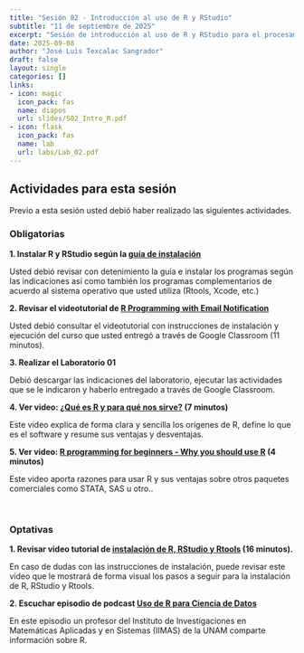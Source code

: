 ```yaml
---
title: "Sesión 02 - Introducción al uso de R y RStudio"
subtitle: "11 de septiembre de 2025"
excerpt: "Sesión de introducción al uso de R y RStudio para el procesamiento, visualicación y análisis de datos"
date: 2025-09-08
author: "José Luis Texcalac Sangrador"
draft: false
layout: single
categories: []
links:
- icon: magic
  icon_pack: fas
  name: diapos
  url: slides/S02_Intro_R.pdf
- icon: flask
  icon_pack: fas
  name: lab
  url: labs/Lab_02.pdf
---
```


## Actividades para esta sesión 

Previo a esta sesión usted debió haber realizado las siguientes actividades.


### Obligatorias

**1. Instalar R y RStudio según la [guía de instalación](/files/Instalar_R_y_RStudio.pdf)**

Usted debió revisar con detenimiento la guía e instalar los programas según las indicaciones así como también los programas complementarios de acuerdo al sistema operativo que usted utiliza (Rtools, Xcode, etc.)

**2. Revisar el videotutorial de [R Programming with Email Notification](https://youtu.be/GHa4kr_JOoE)**

Usted debió consultar el videotutorial con instrucciones de instalación y ejecución del curso que usted entregó a través de Google Classroom (11 minutos).

**3. Realizar el Laboratorio 01**

Debió descargar las indicaciones del laboratorio, ejecutar las actividades que se le indicaron y haberlo entregado a través de Google Classroom.

**4. Ver video: [¿Qué es R y para qué nos sirve?](https://youtu.be/3hR2A2nCI4U) (7 minutos)**

Este video explica de forma clara y sencilla los orígenes de R, define lo que es el software y resume sus ventajas y desventajas.

**5. Ver video: [R programming for beginners - Why you should use R](https://youtu.be/9kYUGMg_14s) (4 minutos)**

Este video aporta razones para usar R y sus ventajas sobre otros paquetes comerciales como STATA, SAS u otro..

&nbsp;

### Optativas

**1. Revisar video tutorial de [instalación de R, RStudio y Rtools](https://youtu.be/k0oCZdJPsDU) (16 minutos).**

En caso de dudas con las instrucciones de instalación, puede revisar este video que le mostrará de forma visual los pasos a seguir para la instalación de R, RStudio y Rtools.

**2. Escuchar episodio de podcast [Uso de R para Ciencia de Datos](https://anchor.fm/datos-en-accion/episodes/Uso-de-R-para-Ciencia-de-Datos-e411di/a-abbudj)**

En este episodio un profesor del Instituto de Investigaciones en Matemáticas Aplicadas y en Sistemas (IIMAS) de la UNAM comparte información sobre R.

&nbsp;

&nbsp;

